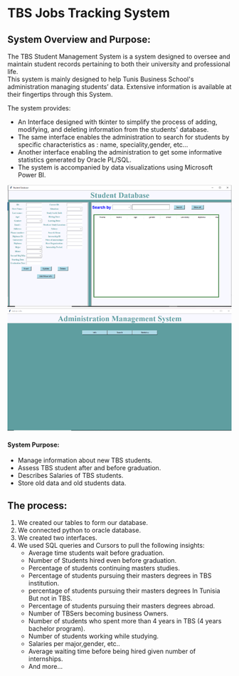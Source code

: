 <H1>TBS Jobs Tracking System </H1>
<h2>System Overview and Purpose:</h2>
<p>The TBS Student Management System is a system designed to oversee and maintain student records pertaining to both their university and professional life. 
<br>
This system is mainly designed to help Tunis Business School's administration 
managing students’ data. Extensive information is available at their 
fingertips through this System.

The system provides:
<ul>
  <li>An Interface designed with tkinter to simplify the process of adding, modifying, and deleting information from the students' database.</li>
  <li>The same interface enables the administration to search for students by specific characteristics as : name, speciality,gender, etc...</li>
  <li>Another interface enabling the administration to get some informative statistics generated by Oracle PL/SQL.</li>
  <li>The system is accompanied by data visualizations using Microsoft Power BI.</li>
</ul>

<img src="st.PNG">
<img src="ad.PNG">

<h4>System Purpose:</h4>
<ul>
  <li>Manage information about new TBS students. </li>
  <li>Assess TBS student after and before graduation.</li>
  <li>Describes Salaries of TBS students.</li>
  <li>Store old data and old students data.</li>
</ul>

<h2>The process:</h2>
<ol>
  <li>We created our tables to form our database.</li>
  <li>We connected python to oracle database.</li>
  <li>We created two interfaces.</li>
  <li>We used SQL queries and Cursors to pull the following insights:
    <ul>
      <li>Average time students wait before graduation.</li>
      <li>Number of Students hired even before graduation.</li>
      <li>Percentage of students continuing masters studies.</li>
      <li>Percentage of students pursuing their masters degrees in TBS institution.</li>
      <li>percentage of students pursuing their masters degrees In Tunisia But not in TBS.</li>
      <li>Percentage of students pursuing their masters degrees abroad.</li>
      <li>Number of TBSers becoming business Owners.</li>
      <li>Number of students who spent more than 4 years in TBS (4 years bachelor program).</li>
      <li>Number of students working while studying.</li>
      <li>Salaries per major,gender, etc..</li>
      <li>Average waiting time before being hired given number of internships.</li>
      <li>And more...</li>
    </ul>
  </li>
</ol>


